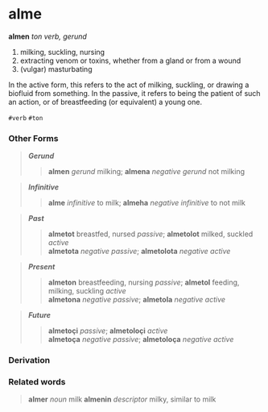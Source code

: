 alme
====

**almen** _ton verb, gerund_

1. milking, suckling, nursing
2. extracting venom or toxins, whether from a gland or from a wound
3. (vulgar) masturbating

In the active form, this refers to the act of milking, suckling, or drawing a biofluid from something. In the passive, it refers to being the patient of such an action, or of breastfeeding (or equivalent) a young one.

`#verb` `#ton`

### Other Forms

> **_Gerund_**
> > **almen** _gerund_ milking; **almena** _negative gerund_ not milking

> **_Infinitive_**
> > **alme** _infinitive_ to milk; **almeha** _negative infinitive_ to not milk

> **_Past_**
> > **almetot** breastfed, nursed _passive_; **almetolot** milked, suckled _active_<br/>
> > **almetota** _negative passive_; **almetolota** _negative active_

> **_Present_**
> > **almeton** breastfeeding, nursing _passive_; **almetol** feeding, milking, suckling _active_<br/>
> > **almetona** _negative passive_; **almetola** _negative active_

> **_Future_**
> > **almetoçi** _passive_; **almetoloçi** _active_<br/>
> > **almetoça** _negative passive_; **almetoloça** _negative active_

### Derivation

### Related words

> **almer** _noun_ milk
> **almenin** _descriptor_ milky, similar to milk
